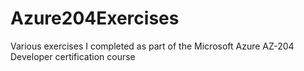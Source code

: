 # Azure204Exercises
Various exercises I completed as part of the Microsoft Azure AZ-204 Developer certification course
